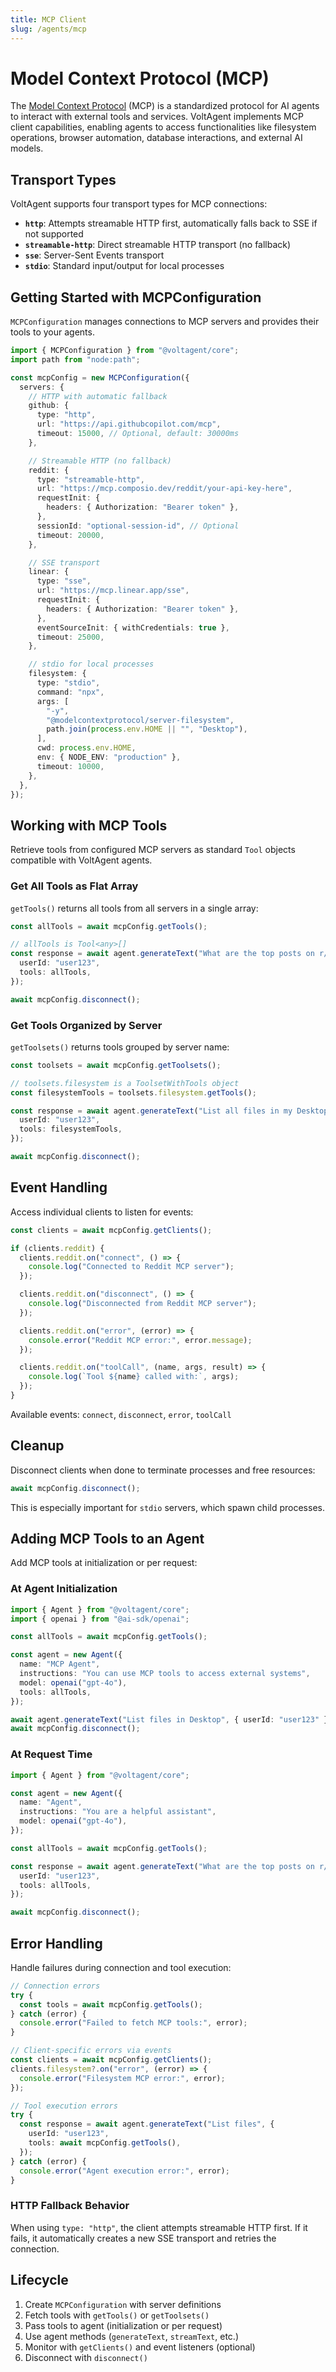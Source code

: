 ```yaml
---
title: MCP Client
slug: /agents/mcp
---
```


# Model Context Protocol (MCP)

The [Model Context Protocol](https://modelcontextprotocol.io/introduction) (MCP) is a standardized protocol for AI agents to interact with external tools and services. VoltAgent implements MCP client capabilities, enabling agents to access functionalities like filesystem operations, browser automation, database interactions, and external AI models.

## Transport Types

VoltAgent supports four transport types for MCP connections:

- **`http`**: Attempts streamable HTTP first, automatically falls back to SSE if not supported
- **`streamable-http`**: Direct streamable HTTP transport (no fallback)
- **`sse`**: Server-Sent Events transport
- **`stdio`**: Standard input/output for local processes

## Getting Started with MCPConfiguration

`MCPConfiguration` manages connections to MCP servers and provides their tools to your agents.

```ts
import { MCPConfiguration } from "@voltagent/core";
import path from "node:path";

const mcpConfig = new MCPConfiguration({
  servers: {
    // HTTP with automatic fallback
    github: {
      type: "http",
      url: "https://api.githubcopilot.com/mcp",
      timeout: 15000, // Optional, default: 30000ms
    },

    // Streamable HTTP (no fallback)
    reddit: {
      type: "streamable-http",
      url: "https://mcp.composio.dev/reddit/your-api-key-here",
      requestInit: {
        headers: { Authorization: "Bearer token" },
      },
      sessionId: "optional-session-id", // Optional
      timeout: 20000,
    },

    // SSE transport
    linear: {
      type: "sse",
      url: "https://mcp.linear.app/sse",
      requestInit: {
        headers: { Authorization: "Bearer token" },
      },
      eventSourceInit: { withCredentials: true },
      timeout: 25000,
    },

    // stdio for local processes
    filesystem: {
      type: "stdio",
      command: "npx",
      args: [
        "-y",
        "@modelcontextprotocol/server-filesystem",
        path.join(process.env.HOME || "", "Desktop"),
      ],
      cwd: process.env.HOME,
      env: { NODE_ENV: "production" },
      timeout: 10000,
    },
  },
});
```

## Working with MCP Tools

Retrieve tools from configured MCP servers as standard `Tool` objects compatible with VoltAgent agents.

### Get All Tools as Flat Array

`getTools()` returns all tools from all servers in a single array:

```ts
const allTools = await mcpConfig.getTools();

// allTools is Tool<any>[]
const response = await agent.generateText("What are the top posts on r/programming?", {
  userId: "user123",
  tools: allTools,
});

await mcpConfig.disconnect();
```

### Get Tools Organized by Server

`getToolsets()` returns tools grouped by server name:

```ts
const toolsets = await mcpConfig.getToolsets();

// toolsets.filesystem is a ToolsetWithTools object
const filesystemTools = toolsets.filesystem.getTools();

const response = await agent.generateText("List all files in my Desktop folder", {
  userId: "user123",
  tools: filesystemTools,
});

await mcpConfig.disconnect();
```

## Event Handling

Access individual clients to listen for events:

```ts
const clients = await mcpConfig.getClients();

if (clients.reddit) {
  clients.reddit.on("connect", () => {
    console.log("Connected to Reddit MCP server");
  });

  clients.reddit.on("disconnect", () => {
    console.log("Disconnected from Reddit MCP server");
  });

  clients.reddit.on("error", (error) => {
    console.error("Reddit MCP error:", error.message);
  });

  clients.reddit.on("toolCall", (name, args, result) => {
    console.log(`Tool ${name} called with:`, args);
  });
}
```

Available events: `connect`, `disconnect`, `error`, `toolCall`

## Cleanup

Disconnect clients when done to terminate processes and free resources:

```ts
await mcpConfig.disconnect();
```

This is especially important for `stdio` servers, which spawn child processes.

## Adding MCP Tools to an Agent

Add MCP tools at initialization or per request:

### At Agent Initialization

```ts
import { Agent } from "@voltagent/core";
import { openai } from "@ai-sdk/openai";

const allTools = await mcpConfig.getTools();

const agent = new Agent({
  name: "MCP Agent",
  instructions: "You can use MCP tools to access external systems",
  model: openai("gpt-4o"),
  tools: allTools,
});

await agent.generateText("List files in Desktop", { userId: "user123" });
await mcpConfig.disconnect();
```

### At Request Time

```ts
import { Agent } from "@voltagent/core";

const agent = new Agent({
  name: "Agent",
  instructions: "You are a helpful assistant",
  model: openai("gpt-4o"),
});

const allTools = await mcpConfig.getTools();

const response = await agent.generateText("What are the top posts on r/programming?", {
  userId: "user123",
  tools: allTools,
});

await mcpConfig.disconnect();
```

## Error Handling

Handle failures during connection and tool execution:

```ts
// Connection errors
try {
  const tools = await mcpConfig.getTools();
} catch (error) {
  console.error("Failed to fetch MCP tools:", error);
}

// Client-specific errors via events
const clients = await mcpConfig.getClients();
clients.filesystem?.on("error", (error) => {
  console.error("Filesystem MCP error:", error);
});

// Tool execution errors
try {
  const response = await agent.generateText("List files", {
    userId: "user123",
    tools: await mcpConfig.getTools(),
  });
} catch (error) {
  console.error("Agent execution error:", error);
}
```

### HTTP Fallback Behavior

When using `type: "http"`, the client attempts streamable HTTP first. If it fails, it automatically creates a new SSE transport and retries the connection.

## Lifecycle

1. Create `MCPConfiguration` with server definitions
2. Fetch tools with `getTools()` or `getToolsets()`
3. Pass tools to agent (initialization or per request)
4. Use agent methods (`generateText`, `streamText`, etc.)
5. Monitor with `getClients()` and event listeners (optional)
6. Disconnect with `disconnect()`
